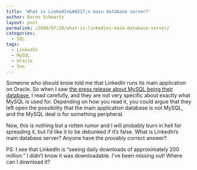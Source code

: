 ```yaml
---
title: 'What is LinkedIn&#8217;s main database server?'
author: Baron Schwartz
layout: post
permalink: /2008/07/28/what-is-linkedins-main-database-server/
categories:
  - SQL
tags:
  - LinkedIn
  - MySQL
  - Oracle
  - Sun
---
```

Someone who should know told me that LinkedIn runs its main application on Oracle. So when I saw [the press release about MySQL being their database][1], I read carefully, and they are not very specific about exactly what MySQL is used for. Depending on how you read it, you could argue that they left open the possibility that the main application database is not MySQL, and the MySQL deal is for something peripheral.

Now, this is nothing but a rotten rumor and I will probably burn in hell for spreading it, but I&#8217;d like it to be debunked if it&#8217;s false. What is LinkedIn&#8217;s main database server? Anyone have the provably correct answer?

PS: I see that LinkedIn is &#8220;seeing daily downloads of approximately 200 million.&#8221; I didn&#8217;t know it was downloadable. I&#8217;ve been missing out! Where can I download it?

 [1]: http://www.mysql.com/news-and-events/generate-article.php?id=1527